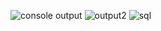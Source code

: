 ![console output](https://github.com/hemii14/miniproject/assets/136780101/79061107-baf8-41e2-a00d-95e513cc63fc)
![output2](https://github.com/hemii14/miniproject/assets/136780101/1770106d-5b96-45b8-b0f0-c4a85f95a52b)
![sql](https://github.com/hemii14/miniproject/assets/136780101/afd99238-d6fc-4340-baf4-f453137db3c8)
